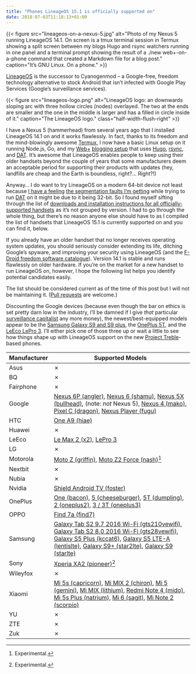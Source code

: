 ```yaml
---
title: "Phones LineageOS 15.1 is officially supported on"
date: 2018-07-03T11:18:13+01:00
---
```


{{< figure src="lineageos-on-a-nexus-5.jpg" alt="Photo of my Nexus 5 running LineageOS 14.1. On screen is a tmux terminal session in Termux showing a split screen between my blogs Hugo and rsync watchers running in one panel and a terminal prompt showing the result of a ./new web+-on-a-phone command that created a Markdown file for a blog post." caption="It’s GNU Linux. On a phone." >}}

[LineageOS](https://lineageos.org) is the successor to Cyanogenmod – a Google-free, freedom technology alternative to stock Android that isn’t infected with Google Play Services (Google’s surveillance services).

{{< figure src="lineageos-logo.png" alt="LineageOS logo: an downwards sloping arc with three hollow circles (nodes) overlayed. The two at the ends are smaller and the one in the middle is larger and has a filled in circle inside of it." caption="The LineageOS logo." class="half-width-flush-right" >}}

I have a Nexus 5 (hammerhead) from several years ago that I installed LineageOS 14.1 on and it works flawlessly. In fact, thanks to its freedom and the mind-blowingly awesome [Termux](https://termux.com), I now have a basic Linux setup on it running Node.js, Go, and my [Web+](/2018/06/26/web+/) [blogging setup](https://source.ind.ie/ar.al/) that uses [Hugo](https://gohugo.io), [rsync](https://source.ind.ie/ar.al/sync/blob/master/config.json#L9), and [DAT](https://datproject.org). It’s awesome that LineageOS enables people to keep using their older handsets beyond the couple of years that some manufacturers deem an acceptable period for supporting their products with updates (hey, landfills are cheap and the Earth is boundless, right?… Right?!)

Anyway… I do want to try LineageOS on a modern 64-bit device not least because [I have a feeling](https://gitter.im/datproject/discussions?at=5b3b27a73572e970c17135f5) [the segmentation faults I’m getting](https://github.com/datproject/dat/issues/1007) while trying to run [DAT](https://datproject.org) on it might be due to it being 32-bit. So I found myself sifting through the list of [downloads and installation instructions for all officially-supported handsets](https://download.lineageos.org) as it’s not grouped by version. I had to go through the whole thing, but there’s no reason anyone else should have to as I compiled the list of handsets that LineageOS 15.1 is currently supported on and you can find it, below.

If you already have an older handset that no longer receives operating system updates, you should seriously consider extending its life, ditching Google’s spyware, and improving your security using LineageOS (and the [F-Droid freedom software catalogue](https://f-droid.org)). Version 14.1 is stable and runs flawlessly on older hardware. If you’re on the market for a new handset to run LineageOS on, however, I hope the following list helps you identify potential candidates easily.

The list should be considered current as of the time of this post but I will not be maintaining it. ([Pull requests](https://github.com/aral/ar.al-site) are welcome.)

Discounting the Google devices (because even though the bar on ethics is set pretty darn low in the industry, I’ll be damned if I give _that_ particular [surveillance capitalist](https://2018.ar.al/notes/the-nature-of-the-self-in-the-digital-age/) any more money), the newest/best-equipped models appear to be the [Samsung Galaxy S9 and S9 plus](https://en.wikipedia.org/wiki/Samsung_Galaxy_S9), the [OnePlus 5T](https://en.wikipedia.org/wiki/OnePlus_5T), and the [LeEco LePro 3](https://techcrunch.com/2016/11/24/leeco-lepro3-review/). I’ll either pick one of those three up or wait a little to see how things shape up with LineageOS support on the new [Project Treble](https://www.xda-developers.com/project-treble-custom-rom-development/)-based phones.

Manufacturer  | Supported Models
--------------|-----------------
Asus          | ✗
BQ            | ✗
Fairphone     | ✗
Google        | [Nexus 6P (angler)](https://download.lineageos.org/angler), [Nexus 6 (shamu)](https://download.lineageos.org/shamu), [Nexus 5X (bullhead)](https://download.lineageos.org/bullhead), (note: _not_ Nexus 5), [Nexus 4 (mako)](https://download.lineageos.org/mako), [Pixel C (dragon)](https://download.lineageos.org/dragon), [Nexus Player (fugu)](https://download.lineageos.org/fugu)
HTC           | [One A9 (hiae)](https://download.lineageos.org/hiae)
Huawei        | ✗
LeEco         | [Le Max 2 (x2)](https://download.lineageos.org/x2), [LePro 3](https://download.lineageos.org/zl1)
LG            | ✗
Motorola      | [Moto Z (griffin)](https://download.lineageos.org/griffin), [Moto Z2 Force (nash)](https://download.lineageos.org/nash)[^1]
Nextbit       | ✗
Nubia         | ✗
Nvidia        | [Shield Android TV (foster)](https://download.lineageos.org/foster)
OnePlus       | [One (bacon)](https://download.lineageos.org/bacon), [5 (cheeseburger)](https://download.lineageos.org/cheeseburger), [5T (dumpling)](https://download.lineageos.org/dumpling), [2 (oneplus2)](https://download.lineageos.org/oneplus2), [3 / 3T (oneplus3)](https://download.lineageos.org/oneplus3)
OPPO          | [Find 7a (find7)](https://download.lineageos.org/find7)
Samsung       | [Galaxy Tab S2 9.7 2016 Wi-Fi (gts210vewifi)](https://download.lineageos.org/gts210vewifi), [Galaxy Tab S2 8.0 2016 Wi-Fi (gts28vewifi)](https://download.lineageos.org/gts28vewifi), [Galaxy S5 Plus (kccat6)](https://download.lineageos.org/kccat6), [Galaxy S5 LTE-A (lentislte)](https://download.lineageos.org/lentislte), [Galaxy S9+ (star2lte)](https://download.lineageos.org/star2lte), [Galaxy S9 (starlte)](https://download.lineageos.org/starlte)
Sony          | [Xperia XA2 (pioneer)](https://download.lineageos.org/pioneer)[^1]
Wileyfox      | ✗
Xiaomi        | [Mi 5s (capricorn)](https://download.lineageos.org/capricorn), [Mi MIX 2 (chiron)](https://download.lineageos.org/chiron), [Mi 5 (gemini)](https://download.lineageos.org/gemini), [Mi MIX (lithium)](https://download.lineageos.org/lithium), [Redmi Note 4 (mido)](https://download.lineageos.org/mido), [Mi 5s Plus (natrium)](https://download.lineageos.org/natrium), [Mi 6 (sagit)](https://download.lineageos.org/sagit), [Mi Note 2 (scorpio)](https://download.lineageos.org/scorpio)
YU            | ✗
ZTE           | ✗
Zuk           | ✗

[^1]: Experimental.

<!-- Progressive enhancement: just for this page, refine the display of the table used to center the ✗’s in the cells (but to leave text left aligned. -->
<script>
let tableCells = document.getElementsByTagName('td')
for (tableCell of tableCells) {
  if (tableCell.innerHTML === '✗') { tableCell.style.textAlign = 'center' }
}
</script>
